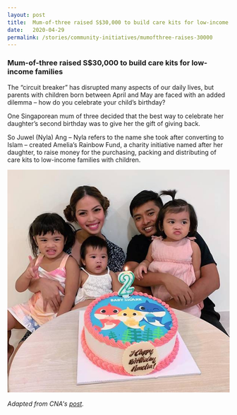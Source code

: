 ```yaml
---
layout: post
title:  Mum-of-three raised S$30,000 to build care kits for low-income families
date:   2020-04-29
permalink: /stories/community-initiatives/mumofthree-raises-30000
---
```


### Mum-of-three raised S$30,000 to build care kits for low-income families

The “circuit breaker” has disrupted many aspects of our daily lives, but parents with children born between April and May are faced with an added dilemma – how do you celebrate your child’s birthday?

One Singaporean mum of three decided that the best way to celebrate her daughter’s second birthday was to give her the gift of giving back. 

So Juwel (Nyla) Ang – Nyla refers to the name she took after converting to Islam – created Amelia’s Rainbow Fund, a charity initiative named after her daughter, to raise money for the purchasing, packing and distributing of care kits to low-income families with children.

![mumofthree](/images/stories/juwel-ang-and-family.jpg/)

_Adapted from CNA's [post](https://cnalifestyle.channelnewsasia.com/trending/amelias-rainbow-fund-for-low-income-families-12686158)._
